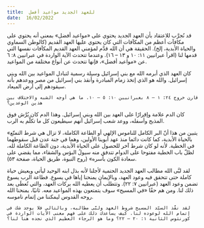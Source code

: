 ```yaml
---
title:  للعهد الجديد مواعيد أفضل
date:  16/02/2022
---
```


قد نُجرَّب للاعتقاد بأن العهد الجديد يحتوي على «مواعيد أفضل» بمعنى أنه يحتوي على مكافآت أعظم من المكآفات التي كان يحتوي عليها العهد القديم (كالوطن السماوي والحياة الأبدية، إلخ). الحقيقة هي أن الله قدَّم لمؤمني العهد القديم المكآفات نفسها التي قدمها لنا (اقرأ عبرانيين ١١: ١٠ و ١٣ – ١٦). وعندما تتحدث الآية الواردة في عبرانيين ٨: ٦ عن «مواعيد أفضل»، فإنها تتحدث عن أنواع مختلفة من المواعيد.

كان العهد الذي أبرمه الله مع بني إسرائيل وسيلة رسمية لتبادل المواعيد بين الله وبني إسرائيل. والله هو الذي إتخذ زمام المبادرة وأنقذ بني إسرائيل من مصر ووعدهم بأنه سيقودهم إلى أرض الميعاد.

`قارن خروج ٢٤: ١ – ٨ بعبرانيين ١٠: ٥ – ١٠. ما هي أوجه الشبه والاختلاف بين هذين الوعدين؟`

كان الدم علامة وإقرارًا على العهد بين الله وبني إسرائيل. وهذا الدم كان يُرَّش فوق المذبح وأسفله، ووعد شعب إسرائيل أنهم سيطيعون كل ما تكلَّم به الرب.

«يتبين من هذا أنّ البر الكامل للناموس الإلهي أو الطاعة الكاملة، لا تزال هي شرط التمتّع بالحياة الأبدية، كما كانت دائما منذ عهد أبوينا الأولين، وهما في جنة عدن قبل سقوطهما في الخطية. لأنه لو كان شرط آخر للحصول على الحياة الأبدية، دون الطاعة الكاملة لله، لظلّ باب الخطية مفتوحا على الدوام تتدفق منه سيولُ البؤس والشقاء، مما يقضي على سعادة الكون بأسره» (روح النبوة، طريق الحياة، صفحة ٥٣).

لقد لبَّى الله مطالب العهد الجديد الحتمية لأجلنا لأنه بذل ابنه الوحيد ليأتي ويعيش حياة كاملة حتى تتحقق فيه وعود العهد، وبالإيمان يمنحنا إياها في يسوع. فطاعة الرب يسوع تضمن وعود العهد (عبرانيين ٧: ٢٢). وتتطلب أن يعطيه الله بركات العهد، والتي تُعطَى بعد ذلك لنا. ومن هم حقًا «في المسيح» سوف يتمتعون بهذه المواعيد معه. ثانيًا، يمنحنا الله روحه القدوس ليمكننا من إتمام ناموسه.

`لقد نفَّذ السيّد المسيح شروط العهد ولبَّى مطالبه، وبالتالي فلا يوجد شك في إتمام الله لوعوده لنا. كيف يساعدك ذلك على فهم معنى الآيات الواردة في كورنثوس الثانية ١: ٢٠ – ٢٢؟ وما هو الرجاء العظيم الذي نجده هنا لنا؟`